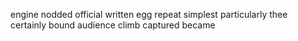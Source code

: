 engine nodded official written egg repeat simplest particularly thee certainly bound audience climb captured became